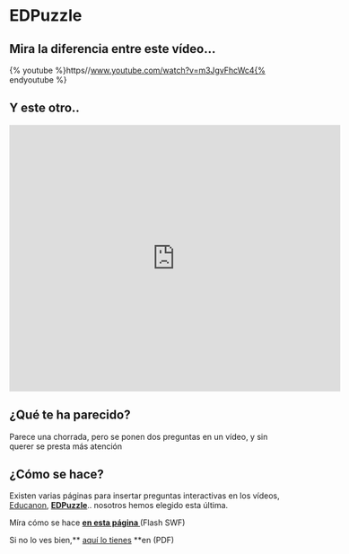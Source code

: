 
# EDPuzzle

## Mira la diferencia entre este vídeo...

{% youtube %}https//www.youtube.com/watch?v=m3JgvFhcWc4{% endyoutube %}
## Y este otro..

<iframe width="590" height="475" src="https://edpuzzle.com/embed/media/56fd434f21764ba16e4c555e" frameborder="0" allowfullscreen=""></iframe>

## ¿Qué te ha parecido?

Parece una chorrada, pero se ponen dos preguntas en un vídeo, y sin querer se presta más atención

## ¿Cómo se hace?

Existen varias páginas para insertar preguntas interactivas en los vídeos, [Educanon](https://playposit.uservoice.com/), [**EDPuzzle**](https://edpuzzle.com/).. nosotros hemos elegido esta última.

Míra cómo se hace **[en esta página ](http://aularagon.catedu.es/materialesaularagon2013/blogs/videos/EDPuzzle.htm)**(Flash SWF)

Si no lo ves bien,** [aquí lo tienes](http://aularagon.catedu.es/materialesaularagon2013/blogs/videos/EDPuzzle.pdf) **en (PDF)

